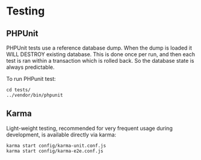 Testing
=======================

PHPUnit
------------
PHPUnit tests use a reference database dump. When the dump is loaded it WILL DESTROY
existing database. This is done once per run, and then each test is ran within a
transaction which is rolled back. So the database state is always predictable.

To run PHPunit test:

    cd tests/
    ../vendor/bin/phpunit


Karma
-------

Light-weight testing, recommended for very frequent usage during development, is available directly via karma:

    karma start config/karma-unit.conf.js
    karma start config/karma-e2e.conf.js

